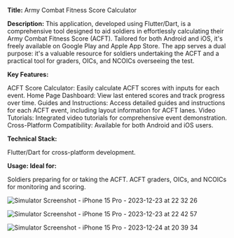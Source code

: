 **Title:** Army Combat Fitness Score Calculator

**Description:**
This application, developed using Flutter/Dart, is a comprehensive tool designed to aid soldiers in effortlessly calculating their Army Combat Fitness Score (ACFT). Tailored for both Android and iOS, it's freely available on Google Play and Apple App Store. The app serves a dual purpose: it's a valuable resource for soldiers undertaking the ACFT and a practical tool for graders, OICs, and NCOICs overseeing the test.

**Key Features:**

ACFT Score Calculator: Easily calculate ACFT scores with inputs for each event.
Home Page Dashboard: View last entered scores and track progress over time.
Guides and Instructions: Access detailed guides and instructions for each ACFT event, including layout information for ACFT lanes.
Video Tutorials: Integrated video tutorials for comprehensive event demonstration.
Cross-Platform Compatibility: Available for both Android and iOS users.


**Technical Stack:**

Flutter/Dart for cross-platform development.


**Usage:
Ideal for:**

Soldiers preparing for or taking the ACFT.
ACFT graders, OICs, and NCOICs for monitoring and scoring.




![Simulator Screenshot - iPhone 15 Pro - 2023-12-23 at 22 32 26](https://github.com/lamontenunn/ACFT-CALC/assets/91636359/bba0b696-5b47-4578-be4b-f2648b086857)

![Simulator Screenshot - iPhone 15 Pro - 2023-12-23 at 22 42 57](https://github.com/lamontenunn/ACFT-CALC/assets/91636359/e1e9dfab-26d4-43cf-ae5e-fe46c63deb61)

![Simulator Screenshot - iPhone 15 Pro - 2023-12-24 at 20 39 34](https://github.com/lamontenunn/ACFT-CALC/assets/91636359/28134767-5bb8-4aba-bb36-0e3f2d16986e)


